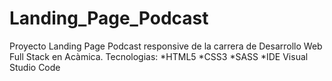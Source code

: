 # Landing_Page_Podcast
Proyecto Landing Page Podcast responsive de la carrera de Desarrollo Web Full Stack en Acàmica.
Tecnologias:
*HTML5
*CSS3
*SASS
*IDE Visual Studio Code
